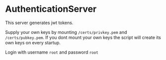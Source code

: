 # AuthenticationServer

This server generates jwt tokens.

Supply your own keys by mounting ```/certs/privkey.pem``` and ```/certs/pubkey.pem```. If you dont mount your own keys the script will create its own keys on every startup.

Login with username ```root``` and password ```root```